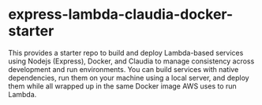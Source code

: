 # express-lambda-claudia-docker-starter

This provides a starter repo to build and deploy Lambda-based services using Nodejs (Express), Docker, and Claudia to manage consistency across development and run environments. You can build services with native dependencies, run them on your machine using a local server, and deploy them while all wrapped up in the same Docker image AWS uses to run Lambda. 